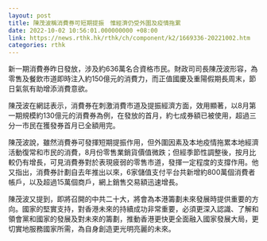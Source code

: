 ```yaml
---
layout: post
title: 陳茂波稱消費券可短期提振　惟經濟仍受外圍及疫情拖累
date: 2022-10-02 10:56:01.000000000 +08:00
link: https://news.rthk.hk/rthk/ch/component/k2/1669336-20221002.htm
categories: rthk
---
```


新一期消費券昨日發放，涉及約636萬名合資格市民。財政司司長陳茂波形容，為零售及餐飲市道即時注入約150億元的消費力，而正值國慶及重陽假期長周末，節日氣氛有助增添消費意欲。

陳茂波在網誌表示，消費券在刺激消費市道及提振經濟方面，效用顯著，以8月第一期規模約130億元的消費券為例，在發放的首月，約七成券額已被使用，超過三分一市民在獲發券首月已全額用完。

陳茂波說，雖然消費券可發揮短期提振作用，但外圍因素及本地疫情拖累本地經濟活動復常和市民的消費，8月份零售業銷貨價值微跌；但經季節性調整後，按月比較仍有增長，可見消費券對於表現疲弱的零售市道，發揮一定程度的支撐作用。他又指出，消費券計劃自去年推出以來，6家儲值支付平台共新增約800萬個消費者帳戶，以及超過15萬個商戶，網上銷售交易額迅速增長。

陳茂波又提到，即將召開的中共二十大，將會為本港籌劃未來發展時提供重要的方向。國家的堅實支持，對香港未來的持續成功非常重要，必須更深入認識、了解和領會黨和國家的發展及對未來的籌劃，推動香港更快更全面融入國家發展大局，更切實地服務國家所需，為自身創造更光明亮麗的未來。
